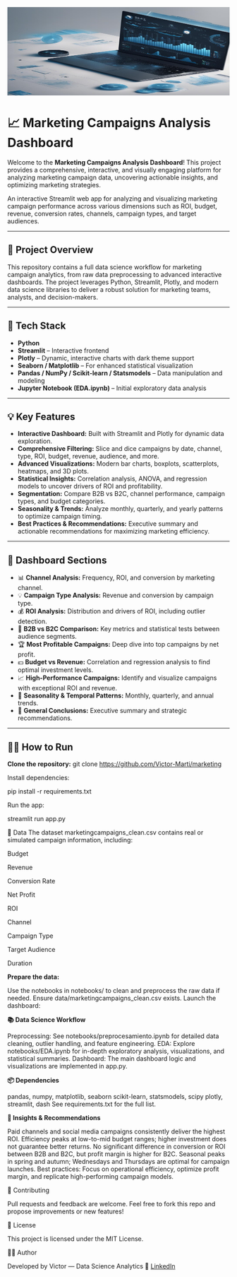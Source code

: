 
<p align="center">
  <img src="images/output_20250526_102343.jpg" alt="Banner" width="600" height="200"/>
</p>

# 📈 Marketing Campaigns Analysis Dashboard

Welcome to the **Marketing Campaigns Analysis Dashboard**! This project provides a comprehensive, interactive, and visually engaging platform for analyzing marketing campaign data, uncovering actionable insights, and optimizing marketing strategies.

An interactive Streamlit web app for analyzing and visualizing marketing campaign performance across various dimensions such as ROI, budget, revenue, conversion rates, channels, campaign types, and target audiences.


---

## 🚀 Project Overview

This repository contains a full data science workflow for marketing campaign analytics, from raw data preprocessing to advanced interactive dashboards. The project leverages Python, Streamlit, Plotly, and modern data science libraries to deliver a robust solution for marketing teams, analysts, and decision-makers.

---

## 🧰 Tech Stack

- **Python**
- **Streamlit** – Interactive frontend
- **Plotly** – Dynamic, interactive charts with dark theme support
- **Seaborn / Matplotlib** – For enhanced statistical visualization
- **Pandas / NumPy / Scikit-learn / Statsmodels** – Data manipulation and modeling
- **Jupyter Notebook (EDA.ipynb)** – Initial exploratory data analysis
 
---

## 💡 Key Features

- **Interactive Dashboard:** Built with Streamlit and Plotly for dynamic data exploration.
- **Comprehensive Filtering:** Slice and dice campaigns by date, channel, type, ROI, budget, revenue, audience, and more.
- **Advanced Visualizations:** Modern bar charts, boxplots, scatterplots, heatmaps, and 3D plots.
- **Statistical Insights:** Correlation analysis, ANOVA, and regression models to uncover drivers of ROI and profitability.
- **Segmentation:** Compare B2B vs B2C, channel performance, campaign types, and budget categories.
- **Seasonality & Trends:** Analyze monthly, quarterly, and yearly patterns to optimize campaign timing.
- **Best Practices & Recommendations:** Executive summary and actionable recommendations for maximizing marketing efficiency.

---

## 🚀 Dashboard Sections

- 📊 **Channel Analysis:** Frequency, ROI, and conversion by marketing channel.
- 💡 **Campaign Type Analysis:** Revenue and conversion by campaign type.
- 💰 **ROI Analysis:** Distribution and drivers of ROI, including outlier detection.
- 🎯 **B2B vs B2C Comparison:** Key metrics and statistical tests between audience segments.
- 🏆 **Most Profitable Campaigns:** Deep dive into top campaigns by net profit.
- 💵 **Budget vs Revenue:** Correlation and regression analysis to find optimal investment levels.
- 📈 **High-Performance Campaigns:** Identify and visualize campaigns with exceptional ROI and revenue.
- 📅 **Seasonality & Temporal Patterns:** Monthly, quarterly, and annual trends.
- 🧠 **General Conclusions:** Executive summary and strategic recommendations.

---

## 🧑‍💻 How to Run

**Clone the repository:**
git clone https://github.com/Victor-Marti/marketing


Install dependencies:

pip install -r requirements.txt

Run the app:

streamlit run app.py

📝 Data
The dataset marketingcampaigns_clean.csv contains real or simulated campaign information, including:

Budget

Revenue

Conversion Rate

Net Profit

ROI

Channel

Campaign Type

Target Audience

Duration

**Prepare the data:**

Use the notebooks in notebooks/ to clean and preprocess the raw data if needed.
Ensure data/marketingcampaigns_clean.csv exists.
Launch the dashboard:

**📚 Data Science Workflow**

Preprocessing: See notebooks/preprocesamiento.ipynb for detailed data cleaning, outlier handling, and feature engineering.
EDA: Explore notebooks/EDA.ipynb for in-depth exploratory analysis, visualizations, and statistical summaries.
Dashboard: The main dashboard logic and visualizations are implemented in app.py.

**📦 Dependencies**

pandas, numpy, matplotlib, seaborn
scikit-learn, statsmodels, scipy
plotly, streamlit, dash
See requirements.txt for the full list.

**📝 Insights & Recommendations**

Paid channels and social media campaigns consistently deliver the highest ROI.
Efficiency peaks at low-to-mid budget ranges; higher investment does not guarantee better returns.
No significant difference in conversion or ROI between B2B and B2C, but profit margin is higher for B2C.
Seasonal peaks in spring and autumn; Wednesdays and Thursdays are optimal for campaign launches.
Best practices: Focus on operational efficiency, optimize profit margin, and replicate high-performing campaign models.

🤝 Contributing

Pull requests and feedback are welcome. Feel free to fork this repo and propose improvements or new features!

📜 License

This project is licensed under the MIT License.

👨‍💼 Author

Developed by Victor — Data Science Analytics
🔗 [LinkedIn](https://www.linkedin.com/in/victormartic)
